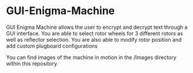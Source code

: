 # GUI-Enigma-Machine

GUI Enigma Machine allows the user to encrypt and decrypt text through a GUI interface. You are able to select rotor wheels for 3 different rotors as well as reflector selection. You are also able to modify rotor position and add custom plugboard configurations

You can find images of the machine in motion in the /Images directory within this repository.
